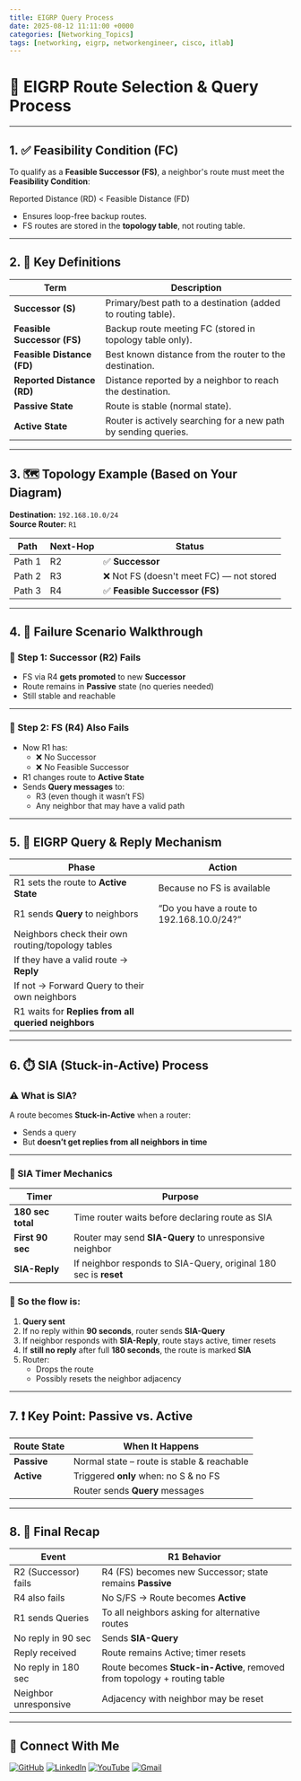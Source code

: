 ```yaml
---
title: EIGRP Query Process
date: 2025-08-12 11:11:00 +0000
categories: [Networking_Topics]
tags: [networking, eigrp, networkengineer, cisco, itlab]
---
```


# 🧠 EIGRP Route Selection & Query Process

---

## 1. ✅ Feasibility Condition (FC)

To qualify as a **Feasible Successor (FS)**, a neighbor's route must meet the **Feasibility Condition**:

Reported Distance (RD) < Feasible Distance (FD)


- Ensures loop-free backup routes.
- FS routes are stored in the **topology table**, not routing table.

---

## 2. 📘 Key Definitions

| Term            | Description                                                                 |
|------------------|-----------------------------------------------------------------------------|
| **Successor (S)**         | Primary/best path to a destination (added to routing table).             |
| **Feasible Successor (FS)** | Backup route meeting FC (stored in topology table only).                |
| **Feasible Distance (FD)**  | Best known distance from the router to the destination.                |
| **Reported Distance (RD)**  | Distance reported by a neighbor to reach the destination.              |
| **Passive State**          | Route is stable (normal state).                                     |
| **Active State**           | Router is actively searching for a new path by sending queries.     |

---

## 3. 🗺️ Topology Example (Based on Your Diagram)

**Destination:** `192.168.10.0/24`  
**Source Router:** `R1`

| Path   | Next-Hop | Status                          |
|--------|----------|----------------------------------|
| Path 1 | R2       | ✅ **Successor**                 |
| Path 2 | R3       | ❌ Not FS (doesn't meet FC) — not stored   |
| Path 3 | R4       | ✅ **Feasible Successor (FS)**   |

--- 

## 4. 🚨 Failure Scenario Walkthrough

### 🔹 Step 1: Successor (R2) Fails

- FS via R4 **gets promoted** to new **Successor**
- Route remains in **Passive** state (no queries needed)
- Still stable and reachable

---

### 🔹 Step 2: FS (R4) Also Fails

- Now R1 has:
  - ❌ No Successor
  - ❌ No Feasible Successor
- R1 changes route to **Active State**
- Sends **Query messages** to:
  - R3 (even though it wasn’t FS)
  - Any neighbor that may have a valid path

---

## 5. 🔄 EIGRP Query & Reply Mechanism

| Phase | Action |
|-------|--------|
| R1 sets the route to **Active State** | Because no FS is available |
| R1 sends **Query** to neighbors       | “Do you have a route to 192.168.10.0/24?” |
| Neighbors check their own routing/topology tables |
| If they have a valid route → **Reply** |
| If not → Forward Query to their own neighbors |
| R1 waits for **Replies from all queried neighbors** |

---

## 6. ⏱️ SIA (Stuck-in-Active) Process

### ⚠️ What is SIA?

A route becomes **Stuck-in-Active** when a router:
- Sends a query
- But **doesn’t get replies from all neighbors in time**

---

### 🧩 SIA Timer Mechanics

| Timer        | Purpose                                                             |
|--------------|---------------------------------------------------------------------|
| **180 sec total** | Time router waits before declaring route as SIA              |
| **First 90 sec**  | Router may send **SIA-Query** to unresponsive neighbor        |
| **SIA-Reply**     | If neighbor responds to SIA-Query, original 180 sec is **reset** |

### 🔁 So the flow is:

1. **Query sent**
2. If no reply within **90 seconds**, router sends **SIA-Query**
3. If neighbor responds with **SIA-Reply**, route stays active, timer resets
4. If **still no reply** after full **180 seconds**, the route is marked **SIA**
5. Router:
   - Drops the route
   - Possibly resets the neighbor adjacency

---

## 7. ❗ Key Point: Passive vs. Active

| Route State | When It Happens                               |
|-------------|-----------------------------------------------|
| **Passive** | Normal state – route is stable & reachable    |
| **Active**  | Triggered **only** when: no S & no FS         |
|             | Router sends **Query** messages               |

---

## 8. 🧠 Final Recap

| Event                     | R1 Behavior                                                        |
|---------------------------|---------------------------------------------------------------------|
| R2 (Successor) fails      | R4 (FS) becomes new Successor; state remains **Passive**            |
| R4 also fails             | No S/FS → Route becomes **Active**                                  |
| R1 sends Queries          | To all neighbors asking for alternative routes                      |
| No reply in 90 sec        | Sends **SIA-Query**                                                 |
| Reply received            | Route remains Active; timer resets                                  |
| No reply in 180 sec       | Route becomes **Stuck-in-Active**, removed from topology + routing table |
| Neighbor unresponsive     | Adjacency with neighbor may be reset                                |

---

## 🙌 Connect With Me

[![GitHub](https://img.shields.io/badge/GitHub-Profile-black?style=for-the-badge&logo=github)](https://github.com/Ntwork-Beginner)
[![LinkedIn](https://img.shields.io/badge/LinkedIn-Connect-blue?style=for-the-badge&logo=linkedin)](https://www.linkedin.com/in/ntworkbeginner/)
[![YouTube](https://img.shields.io/badge/YouTube-Subscribe-red?style=for-the-badge&logo=youtube)](https://www.youtube.com/@Ntwork_Beginner)
[![Gmail](https://img.shields.io/badge/Gmail-Mail-red?style=for-the-badge&logo=gmail)](mailto:your.bittudhillon011@gmail.com)
